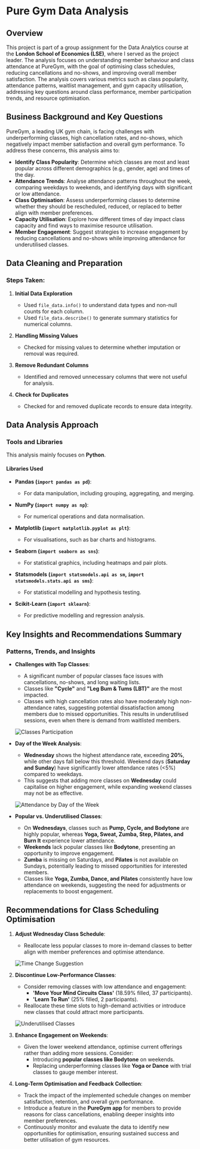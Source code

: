 # Pure Gym Data Analysis

## Overview
This project is part of a group assignment for the Data Analytics course at the **London School of Economics (LSE)**, where I served as the project leader. The analysis focuses on understanding member behaviour and class attendance at PureGym, with the goal of optimising class schedules, reducing cancellations and no-shows, and improving overall member satisfaction. The analysis covers various metrics such as class popularity, attendance patterns, waitlist management, and gym capacity utilisation, addressing key questions around class performance, member participation trends, and resource optimisation.

## Business Background and Key Questions
PureGym, a leading UK gym chain, is facing challenges with underperforming classes, high cancellation rates, and no-shows, which negatively impact member satisfaction and overall gym performance. To address these concerns, this analysis aims to:

- **Identify Class Popularity**: Determine which classes are most and least popular across different demographics (e.g., gender, age) and times of the day.
- **Attendance Trends**: Analyse attendance patterns throughout the week, comparing weekdays to weekends, and identifying days with significant or low attendance.
- **Class Optimisation**: Assess underperforming classes to determine whether they should be rescheduled, reduced, or replaced to better align with member preferences.
- **Capacity Utilisation**: Explore how different times of day impact class capacity and find ways to maximise resource utilisation.
- **Member Engagement**: Suggest strategies to increase engagement by reducing cancellations and no-shows while improving attendance for underutilised classes.

## Data Cleaning and Preparation
### Steps Taken:
1. **Initial Data Exploration**
   - Used `file_data.info()` to understand data types and non-null counts for each column.
   - Used `file_data.describe()` to generate summary statistics for numerical columns.
   
2. **Handling Missing Values**
   - Checked for missing values to determine whether imputation or removal was required.

3. **Remove Redundant Columns**
   - Identified and removed unnecessary columns that were not useful for analysis.

4. **Check for Duplicates**
   - Checked for and removed duplicate records to ensure data integrity.

## Data Analysis Approach
### Tools and Libraries
This analysis mainly focuses on **Python**.

#### Libraries Used
- **Pandas (`import pandas as pd`)**: 
  - For data manipulation, including grouping, aggregating, and merging.
  
- **NumPy (`import numpy as np`)**: 
  - For numerical operations and data normalisation.

- **Matplotlib (`import matplotlib.pyplot as plt`)**: 
  - For visualisations, such as bar charts and histograms.

- **Seaborn (`import seaborn as sns`)**: 
  - For statistical graphics, including heatmaps and pair plots.

- **Statsmodels (`import statsmodels.api as sm`, `import statsmodels.stats.api as sms`)**: 
  - For statistical modelling and hypothesis testing.

- **Scikit-Learn (`import sklearn`)**: 
  - For predictive modelling and regression analysis.

## Key Insights and Recommendations Summary

### Patterns, Trends, and Insights
- **Challenges with Top Classes**: 
  - A significant number of popular classes face issues with cancellations, no-shows, and long waiting lists. 
  - Classes like **"Cycle"** and **"Leg Bum & Tums (LBT)"** are the most impacted.
  - Classes with high cancellation rates also have moderately high non-attendance rates, suggesting potential dissatisfaction among members due to missed opportunities. This results in underutilised sessions, even when there is demand from waitlisted members.
  
  ![Classes Participation](Classes_Participation_Status.png)

- **Day of the Week Analysis**:
  - **Wednesday** shows the highest attendance rate, exceeding **20%**, while other days fall below this threshold. Weekend days (**Saturday and Sunday**) have significantly lower attendance rates (<5%) compared to weekdays. 
  - This suggests that adding more classes on **Wednesday** could capitalise on higher engagement, while expanding weekend classes may not be as effective.

  ![Attendance by Day of the Week](Attendance_day_week.png)

- **Popular vs. Underutilised Classes**:
  - On **Wednesdays**, classes such as **Pump, Cycle, and Bodytone** are highly popular, whereas **Yoga, Sweat, Zumba, Step, Pilates, and Burn It** experience lower attendance.
  - **Weekends** lack popular classes like **Bodytone**, presenting an opportunity to improve engagement.
  - **Zumba** is missing on Saturdays, and **Pilates** is not available on Sundays, potentially leading to missed opportunities for interested members.
  - Classes like **Yoga, Zumba, Dance, and Pilates** consistently have low attendance on weekends, suggesting the need for adjustments or replacements to boost engagement.

## Recommendations for Class Scheduling Optimisation

1. **Adjust Wednesday Class Schedule**:
   - Reallocate less popular classes to more in-demand classes to better align with member preferences and optimise attendance.

   ![Time Change Suggestion](Time_Change_Suggestion.png)

2. **Discontinue Low-Performance Classes**:
   - Consider removing classes with low attendance and engagement:
     - **'Move Your Mind Circuits Class'** (18.59% filled, 37 participants).
     - **'Learn To Run'** (25% filled, 2 participants).
   - Reallocate these time slots to high-demand activities or introduce new classes that could attract more participants.

   ![Underutilised Classes](underutilised.png)

3. **Enhance Engagement on Weekends**:
   - Given the lower weekend attendance, optimise current offerings rather than adding more sessions. Consider:
     - Introducing **popular classes like Bodytone** on weekends.
     - Replacing underperforming classes like **Yoga or Dance** with trial classes to gauge member interest.

4. **Long-Term Optimisation and Feedback Collection**:
   - Track the impact of the implemented schedule changes on member satisfaction, retention, and overall gym performance.
   - Introduce a feature in the **PureGym app** for members to provide reasons for class cancellations, enabling deeper insights into member preferences.
   - Continuously monitor and evaluate the data to identify new opportunities for optimisation, ensuring sustained success and better utilisation of gym resources.
